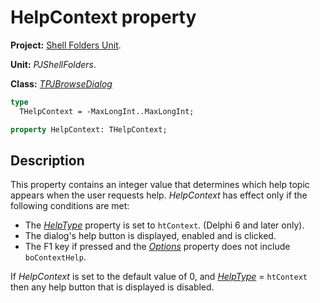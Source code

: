 # HelpContext property #

**Project:** [Shell Folders Unit](ShellFoldersUnit.md).

**Unit:** _PJShellFolders_.

**Class:** _[TPJBrowseDialog](TPJBrowseDialog.md)_

```pascal
type
  THelpContext = -MaxLongInt..MaxLongInt;

property HelpContext: THelpContext;
```

## Description ##

This property contains an integer value that determines which help topic appears when the user requests help. _HelpContext_ has effect only if the following conditions are met:

  * The _[HelpType](TPJBrowseDialogHelpType.md)_ property is set to `htContext`. (Delphi 6 and later only).
  * The dialog's help button is displayed, enabled and is clicked.
  * The F1 key if pressed and the _[Options](TPJBrowseDialogOptions.md)_ property does not include `boContextHelp`.

If _HelpContext_ is set to the default value of 0, and _[HelpType](TPJBrowseDialogHelpType.md)_ = `htContext` then any help button that is displayed is disabled.